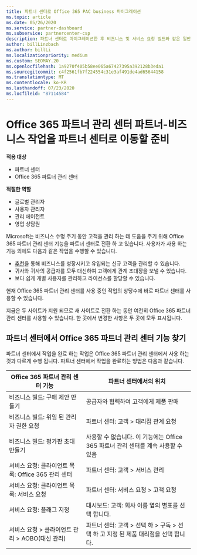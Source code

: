 ```yaml
---
title: 파트너 센터로 Office 365 PAC business 마이그레이션
ms.topic: article
ms.date: 05/26/2020
ms.service: partner-dashboard
ms.subservice: partnercenter-csp
description: 파트너 센터로 마이그레이션한 후 비즈니스 및 서비스 요청 빌드와 같은 일반적인 Office 365 파트너 관리 센터 (PAC) 기능을 찾습니다.
author: billLinzbach
ms.author: billLi
ms.localizationpriority: medium
ms.custom: SEOMAY.20
ms.openlocfilehash: 1a9270f405b58ee065a67427395a392128b3eda1
ms.sourcegitcommit: c4f2561fb7f224554c31e3af491de4ad65644158
ms.translationtype: MT
ms.contentlocale: ko-KR
ms.lasthandoff: 07/23/2020
ms.locfileid: "87114584"
---
```

# <a name="office-365-partner-admin-center-partners---get-ready-to-move-business-operations-to-partner-center"></a>Office 365 파트너 관리 센터 파트너-비즈니스 작업을 파트너 센터로 이동할 준비

**적용 대상** 

- 파트너 센터
- Office 365 파트너 관리 센터

**적절한 역할**

- 글로벌 관리자
- 사용자 관리자
- 관리 에이전트
- 영업 상담원

Microsoft는 비즈니스 수명 주기 동안 고객을 관리 하는 데 도움을 주기 위해 Office 365 파트너 관리 센터 기능을 파트너 센터로 전환 하 고 있습니다. 사용자가 사용 하는 기능 외에도 다음과 같은 작업을 수행할 수 있습니다.

- [추천](referrals.md)을 통해 비즈니스를 성장시키고 유입되는 신규 고객을 관리할 수 있습니다.
- 귀사와 귀사의 공급자를 모두 대신하여 고객에게 관계 초대장을 보낼 수 있습니다.
- 보다 쉽게 개별 사용자를 관리하고 라이선스를 할당할 수 있습니다.

현재 Office 365 파트너 관리 센터를 사용 중인 작업의 상당수에 바로 파트너 센터를 사용할 수 있습니다. 

지금은 두 사이트가 지원 되므로 새 사이트로 전환 하는 동안 여전히 Office 365 파트너 관리 센터를 사용할 수 있습니다. 한 곳에서 변경한 사항은 두 곳에 모두 표시됩니다.

## <a name="find-office-365-partner-admin-center-features-in-partner-center"></a>파트너 센터에서 Office 365 파트너 관리 센터 기능 찾기

파트너 센터에서 작업을 완료 하는 작업은 Office 365 파트너 관리 센터에서 사용 하는 것과 다르게 수행 됩니다. 파트너 센터에서 작업을 완료하는 방법은 다음과 같습니다.

| Office 365 파트너 관리 센터 기능                       | 파트너 센터에서의 위치 | 
|   -----------------------------------------------  | -------------- |
| 비즈니스 빌드: 구매 제안 만들기 | 공급자와 협력하여 고객에게 제품 판매 |
| 비즈니스 빌드: 위임 된 관리자 권한 요청 | 파트너 센터: 고객 > 대리점 관계 요청 |
| 비즈니스 빌드: 평가판 초대 만들기 | 사용할 수 없습니다. 이 기능에는 Office 365 파트너 관리 센터를 계속 사용할 수 있음 |
| 서비스 요청: 클라이언트 목록: Office 365 관리 센터 | 파트너 센터: 고객 > 서비스 관리 |
| 서비스 요청: 클라이언트 목록: 서비스 요청 | 파트너 센터: 서비스 요청 > 고객 요청 |
| 서비스 요청: 플래그 지정 | 대시보드: 고객: 회사 이름 옆의 별표를 선택 합니다. |
| 서비스 요청 > 클라이언트 관리 > AOBO(대신 관리) | 파트너 센터: 고객 > 선택 하 > 구독 > 선택 하 고 지정 된 제품 대리점을 선택 합니다. |

